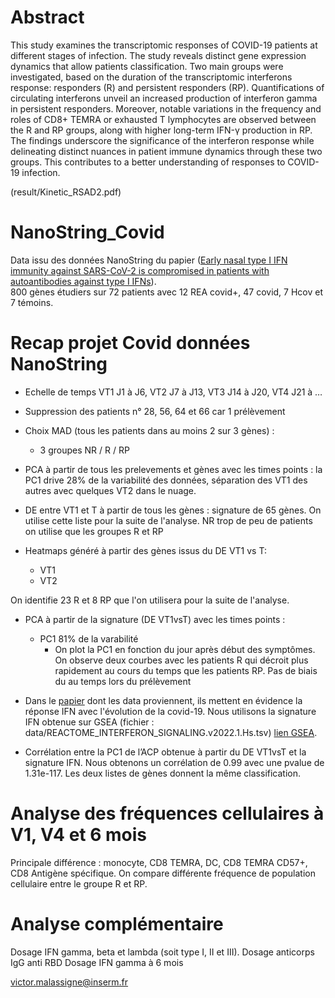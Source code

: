 # Abstract 

This study examines the transcriptomic responses of COVID-19 patients at different stages of infection. The study reveals distinct gene expression dynamics that allow patients classification. Two main groups were investigated, based on the duration of the transcriptomic interferons response: responders (R) and persistent responders (RP). Quantifications of circulating interferons unveil an increased production of interferon gamma in persistent responders. Moreover, notable variations in the frequency and roles of CD8+ TEMRA or exhausted T lymphocytes are observed between the R and RP groups, along with higher long-term IFN-γ production in RP. The findings underscore the significance of the interferon response while delineating distinct nuances in patient immune dynamics through these two groups. This contributes to a better understanding of responses to COVID-19 infection.

(result/Kinetic_RSAD2.pdf)

# NanoString_Covid
Data issu des données NanoString du papier ([Early nasal type I IFN immunity against SARS-CoV-2 is compromised in patients with autoantibodies against type I IFNs](https://doi.org/10.1084/jem.20211211)).  
800 gènes étudiers sur 72 patients avec 12 REA covid+, 47 covid, 7 Hcov et 7 témoins.  

# Recap projet Covid données NanoString
- Echelle de temps VT1 J1 à J6, VT2 J7 à J13, VT3 J14 à J20, VT4 J21 à …
- Suppression des patients n° 28, 56, 64 et 66 car 1 prélèvement
- Choix MAD (tous les patients dans au moins 2 sur 3 gènes) :
    - 3 groupes NR / R / RP
- PCA à partir de tous les prelevements et gènes avec les times points : la PC1 drive 28% de la variabilité des données, séparation des VT1 des autres avec quelques VT2 dans le nuage.

- DE entre VT1 et T à partir de tous les gènes : signature de 65 gènes. On utilise cette liste pour la suite de l'analyse. NR trop de peu de patients on utilise que les groupes R et RP

- Heatmaps généré à partir des gènes issus du DE VT1 vs T:
    - VT1
    - VT2

On identifie 23 R et 8 RP que l'on utilisera pour la suite de l'analyse.


- PCA à partir de la signature (DE VT1vsT) avec les times points :
    - PC1 81% de la varabilité
        - On plot la PC1 en fonction du jour après début des symptômes. On observe deux courbes avec les patients R qui décroit plus rapidement au cours du temps que les patients RP. Pas de biais du au temps lors du prélèvement

- Dans le [papier](https://doi.org/10.1084/jem.20211211) dont les data proviennent, ils mettent en évidence la réponse IFN avec l'évolution de la covid-19. Nous utilisons la signature IFN obtenue sur GSEA (fichier : data/REACTOME_INTERFERON_SIGNALING.v2022.1.Hs.tsv) [lien GSEA](http://www.gsea-msigdb.org/gsea/msigdb/human/geneset/REACTOME_INTERFERON_SIGNALING.html).

- Corrélation entre la PC1 de l’ACP obtenue à partir du DE VT1vsT et la signature IFN. Nous obtenons un corrélation de 0.99 avec une pvalue de 1.31e-117. Les deux listes de gènes donnent la même classification.


# Analyse des fréquences cellulaires à V1, V4 et 6 mois
Principale différence : monocyte, CD8 TEMRA, DC, CD8 TEMRA CD57+, CD8 Antigène spécifique.
On compare différente fréquence de population cellulaire entre le groupe R et RP.

# Analyse complémentaire
Dosage IFN gamma, beta et lambda (soit type I, II et III).
Dosage anticorps IgG anti RBD
Dosage IFN gamma à 6 mois


victor.malassigne@inserm.fr